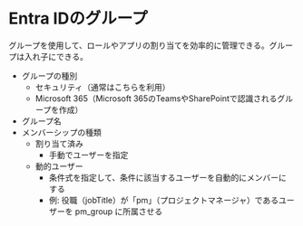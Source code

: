 # Entra IDのグループ

グループを使用して、ロールやアプリの割り当てを効率的に管理できる。グループは入れ子にできる。

- グループの種別
  - セキュリティ（通常はこちらを利用）
  - Microsoft 365（Microsoft 365のTeamsやSharePointで認識されるグループを作成）
- グループ名
- メンバーシップの種類
  - 割り当て済み
    - 手動でユーザーを指定
  - 動的ユーザー
    - 条件式を指定して、条件に該当するユーザーを自動的にメンバーにする
    - 例: 役職（jobTitle）が「pm」（プロジェクトマネージャ）であるユーザーを pm_group に所属させる